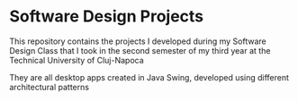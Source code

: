 # Software Design Projects
This repository contains the projects I developed during my Software Design Class that I took in the second semester of my third year at the Technical University of Cluj-Napoca

They are all desktop apps created in Java Swing, developed using different architectural patterns
